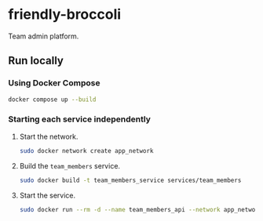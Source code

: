 # friendly-broccoli

Team admin platform.

## Run locally

### Using Docker Compose

```bash
docker compose up --build
```

### Starting each service independently

1. Start the network.

    ```bash
    sudo docker network create app_network
    ```

2. Build the `team_members` service.

    ```bash
    sudo docker build -t team_members_service services/team_members
    ```

3. Start the service.

    ```bash
    sudo docker run --rm -d --name team_members_api --network app_network -p 8000:80 team_members_service
    ```
